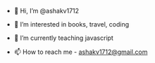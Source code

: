 - 👋 Hi, I’m @ashakv1712
- 👀 I’m interested in books, travel, coding
- 🌱 I’m currently teaching javascript

- 📫 How to reach me - ashakv1712@gmail.com

<!---
ashakv1712/ashakv1712 is a ✨ special ✨ repository because its `README.md` (this file) appears on your GitHub profile.
You can click the Preview link to take a look at your changes.
--->
